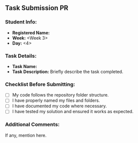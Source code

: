 ## Task Submission PR

### Student Info:

- **Registered Name:** <Tcrown>
- **Week:** <Week 3>
- **Day:** <4>

### Task Details:

- **Task Name:** <Ballot>
- **Task Description:** Briefly describe the task completed.

### Checklist Before Submitting:

- [ ] My code follows the repository folder structure.
- [ ] I have properly named my files and folders.
- [ ] I have documented my code where necessary.
- [ ] I have tested my solution and ensured it works as expected.

### Additional Comments:

If any, mention here.
